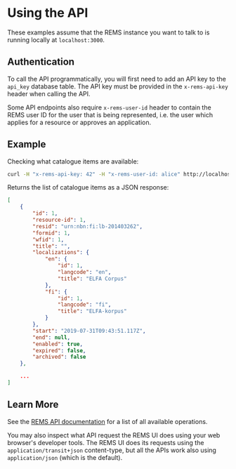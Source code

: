 # Using the API

These examples assume that the REMS instance you want to talk to is running locally at `localhost:3000`.

## Authentication
 
To call the API programmatically, you will first need to add an API key to the `api_key` database table. The API key must be provided in the `x-rems-api-key` header when calling the API.

Some API endpoints also require `x-rems-user-id` header to contain the REMS user ID for the user that is being represented, i.e. the user which applies for a resource or approves an application.

## Example

Checking what catalogue items are available:

```sh
curl -H "x-rems-api-key: 42" -H "x-rems-user-id: alice" http://localhost:3000/api/catalogue
```

Returns the list of catalogue items as a JSON response:

```json
[
    {
        "id": 1,
        "resource-id": 1,
        "resid": "urn:nbn:fi:lb-201403262",
        "formid": 1,
        "wfid": 1,
        "title": "",
        "localizations": {
            "en": {
                "id": 1,
                "langcode": "en",
                "title": "ELFA Corpus"
            },
            "fi": {
                "id": 1,
                "langcode": "fi",
                "title": "ELFA-korpus"
            }
        },
        "start": "2019-07-31T09:43:51.117Z",
        "end": null,
        "enabled": true,
        "expired": false,
        "archived": false
    },

    ...
]
```

## Learn More

See the [REMS API documentation](https://rems2demo.csc.fi/swagger-ui) for a list of all available operations.

You may also inspect what API request the REMS UI does using your web browser's developer tools. The REMS UI does its requests using the `application/transit+json` content-type, but all the APIs work also using `application/json` (which is the default). 
